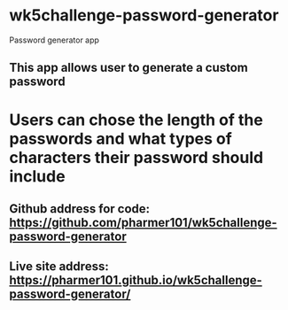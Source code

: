 # wk5challenge-password-generator
Password generator app 
## This app allows user to generate a custom password
# Users can chose the length of the passwords and what types of characters their password should include 

## Github address for code: https://github.com/pharmer101/wk5challenge-password-generator
## Live site address: https://pharmer101.github.io/wk5challenge-password-generator/

